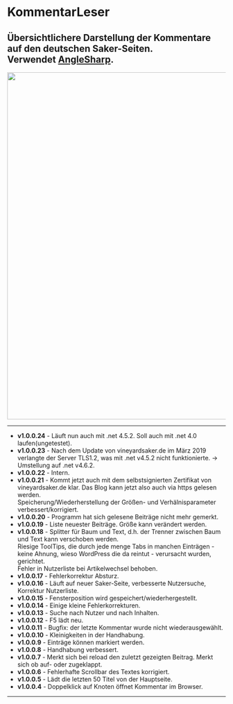 # KommentarLeser
Übersichtlichere Darstellung der Kommentare auf den deutschen Saker-Seiten.  
Verwendet [AngleSharp](https://github.com/AngleSharp/AngleSharp).
----

<p align="center">
  <img width="800" src="https://www2.pic-upload.de/img/36380719/Screenshot.png">
</p>

----
- **v1.0.0.24** - Läuft nun auch mit .net 4.5.2. Soll auch mit .net 4.0 laufen(ungetestet).
- **v1.0.0.23** - Nach dem Update von vineyardsaker.de im März 2019 verlangte der Server TLS1.2, was mit .net v4.5.2 nicht funktionierte. -> Umstellung auf .net v4.6.2.
- **v1.0.0.22** - Intern. 
- **v1.0.0.21** - Kommt jetzt auch mit dem selbstsignierten Zertifikat von vineyardsaker.de klar. Das Blog kann jetzt also auch via https gelesen werden.  
Speicherung/Wiederherstellung der Größen- und Verhälnisparameter verbessert/korrigiert.
- **v1.0.0.20** - Programm hat sich gelesene Beiträge nicht mehr gemerkt.  
- **v1.0.0.19** - Liste neuester Beiträge. Größe kann verändert werden.  
- **v1.0.0.18** - Splitter für Baum und Text, d.h. der Trenner zwischen Baum und Text kann verschoben werden.  
Riesige ToolTips, die durch jede menge Tabs in manchen Einträgen - keine Ahnung, wieso WordPress die da reintut - verursacht wurden, gerichtet.  
Fehler in Nutzerliste bei Artikelwechsel behoben.    
- **v1.0.0.17** - Fehlerkorrektur Absturz.  
- **v1.0.0.16** - Läuft auf neuer Saker-Seite, verbesserte Nutzersuche, Korrektur Nutzerliste.  
- **v1.0.0.15** - Fensterposition wird gespeichert/wiederhergestellt.  
- **v1.0.0.14** - Einige kleine Fehlerkorrekturen.  
- **v1.0.0.13** - Suche nach Nutzer und nach Inhalten.  
- **v1.0.0.12** - F5 lädt neu.  
- **v1.0.0.11** - Bugfix: der letzte Kommentar wurde nicht wiederausgewählt.  
- **v1.0.0.10** - Kleinigkeiten in der Handhabung.  
- **v1.0.0.9** - Einträge können markiert werden.  
- **v1.0.0.8** - Handhabung verbessert.  
- **v1.0.0.7** - Merkt sich bei reload den zuletzt gezeigten Beitrag. Merkt sich ob auf- oder zugeklappt.  
- **v1.0.0.6** - Fehlerhafte Scrollbar des Textes korrigiert.  
- **v1.0.0.5** - Lädt die letzten 50 Titel von der Hauptseite.   
- **v1.0.0.4** - Doppelklick auf Knoten öffnet Kommentar im Browser.

---



